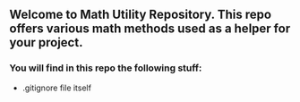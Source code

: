 ## Welcome to Math Utility Repository. This repo offers various math methods used as a helper for your project.


### You will find in this repo the following stuff:
* .gitignore file itself
